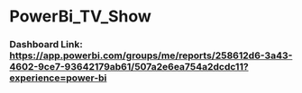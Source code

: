 # PowerBi_TV_Show
### Dashboard Link: https://app.powerbi.com/groups/me/reports/258612d6-3a43-4602-9ce7-93642179ab61/507a2e6ea754a2dcdc11?experience=power-bi

